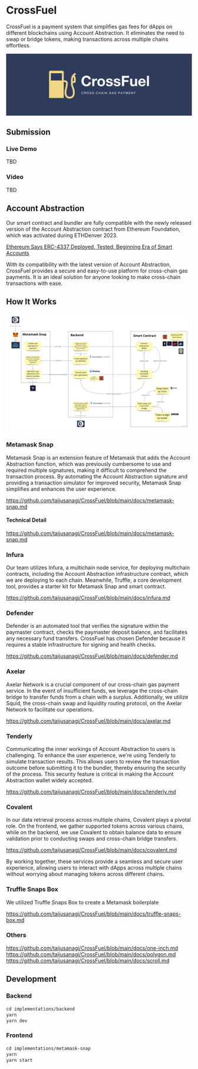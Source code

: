 # CrossFuel

CrossFuel is a payment system that simplifies gas fees for dApps on different blockchains using Account Abstraction.
It eliminates the need to swap or bridge tokens, making transactions across multiple chains effortless.

![banner](./docs/banner_wide.png)

## Submission

### Live Demo

TBD

### Video

TBD

## Account Abstraction

Our smart contract and bundler are fully compatible with the newly released version of the Account Abstraction contract from Ethereum Foundation, which was activated during ETHDenver 2023.

[Ethereum Says ERC-4337 Deployed, Tested, Beginning Era of Smart Accounts](https://www.coindesk.com/tech/2023/03/01/ethereum-activates-account-abstraction-touted-by-founder-buterin-as-key-advance/)

With its compatibility with the latest version of Account Abstraction, CrossFuel provides a secure and easy-to-use platform for cross-chain gas payments. It is an ideal solution for anyone looking to make cross-chain transactions with ease.

## How It Works

![how-it-works](./docs/how-it-works.jpg)

### Metamask Snap

Metamask Snap is an extension feature of Metamask that adds the Account Abstraction function, which was previously cumbersome to use and required multiple signatures, making it difficult to comprehend the transaction process. By automating the Account Abstraction signature and providing a transaction simulator for improved security, Metamask Snap simplifies and enhances the user experience.

https://github.com/taijusanagi/CrossFuel/blob/main/docs/metamask-snap.md

#### Technical Detail

https://github.com/taijusanagi/CrossFuel/blob/main/docs/metamask-snap.md

### Infura

Our team utilizes Infura, a multichain node service, for deploying multichain contracts, including the Account Abstraction infrastructure contract, which we are deploying to each chain. Meanwhile, Truffle, a core development tool, provides a starter kit for Metamask Snap and smart contract.

https://github.com/taijusanagi/CrossFuel/blob/main/docs/infura.md

### Defender

Defender is an automated tool that verifies the signature within the paymaster contract, checks the paymaster deposit balance, and facilitates any necessary fund transfers. CrossFuel has chosen Defender because it requires a stable infrastructure for signing and health checks.

https://github.com/taijusanagi/CrossFuel/blob/main/docs/defender.md

### Axelar

Axelar Network is a crucial component of our cross-chain gas payment service. In the event of insufficient funds, we leverage the cross-chain bridge to transfer funds from a chain with a surplus. Additionally, we utilize Squid, the cross-chain swap and liquidity routing protocol, on the Axelar Network to facilitate our operations.

https://github.com/taijusanagi/CrossFuel/blob/main/docs/axelar.md

### Tenderly

Communicating the inner workings of Account Abstraction to users is challenging. To enhance the user experience, we're using Tenderly to simulate transaction results. This allows users to review the transaction outcome before submitting it to the bundler, thereby ensuring the security of the process. This security feature is critical in making the Account Abstraction wallet widely accepted.

https://github.com/taijusanagi/CrossFuel/blob/main/docs/tenderly.md

### Covalent

In our data retrieval process across multiple chains, Covalent plays a pivotal role. On the frontend, we gather supported tokens across various chains, while on the backend, we use Covalent to obtain balance data to ensure validation prior to conducting swaps and cross-chain bridge transfers.

https://github.com/taijusanagi/CrossFuel/blob/main/docs/covalent.md

By working together, these services provide a seamless and secure user experience, allowing users to interact with dApps across multiple chains without worrying about managing tokens across different chains.

### Truffle Snaps Box

We utilized Truffle Snaps Box to create a Metamask boilerplate

https://github.com/taijusanagi/CrossFuel/blob/main/docs/truffle-snaps-box.md

### Others

https://github.com/taijusanagi/CrossFuel/blob/main/docs/one-inch.md
https://github.com/taijusanagi/CrossFuel/blob/main/docs/polygon.md
https://github.com/taijusanagi/CrossFuel/blob/main/docs/scroll.md

## Development

### Backend

```
cd implementations/backend
yarn
yarn dev
```

### Frontend

```
cd implementations/metamask-snap
yarn
yarn start
```
